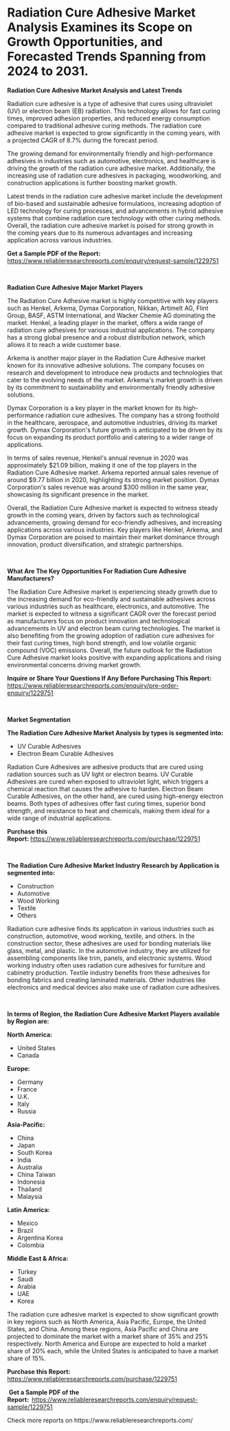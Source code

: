 <p><h1>Radiation Cure Adhesive Market Analysis Examines its Scope on Growth Opportunities, and Forecasted Trends Spanning from 2024 to 2031.</h1></p><p><strong>Radiation Cure Adhesive Market Analysis and Latest Trends</strong></p>
<p><p>Radiation cure adhesive is a type of adhesive that cures using ultraviolet (UV) or electron beam (EB) radiation. This technology allows for fast curing times, improved adhesion properties, and reduced energy consumption compared to traditional adhesive curing methods. The radiation cure adhesive market is expected to grow significantly in the coming years, with a projected CAGR of 8.7% during the forecast period. </p><p>The growing demand for environmentally friendly and high-performance adhesives in industries such as automotive, electronics, and healthcare is driving the growth of the radiation cure adhesive market. Additionally, the increasing use of radiation cure adhesives in packaging, woodworking, and construction applications is further boosting market growth.</p><p>Latest trends in the radiation cure adhesive market include the development of bio-based and sustainable adhesive formulations, increasing adoption of LED technology for curing processes, and advancements in hybrid adhesive systems that combine radiation cure technology with other curing methods. Overall, the radiation cure adhesive market is poised for strong growth in the coming years due to its numerous advantages and increasing application across various industries.</p></p>
<p><strong>Get a Sample PDF of the Report:&nbsp;</strong> <a href="https://www.reliableresearchreports.com/enquiry/request-sample/1229751">https://www.reliableresearchreports.com/enquiry/request-sample/1229751</a></p>
<p>&nbsp;</p>
<p><strong>Radiation Cure Adhesive Major Market Players</strong></p>
<p><p>The Radiation Cure Adhesive market is highly competitive with key players such as Henkel, Arkema, Dymax Corporation, Nikkan, Artimelt AG, Flint Group, BASF, ASTM International, and Wacker Chemie AG dominating the market. Henkel, a leading player in the market, offers a wide range of radiation cure adhesives for various industrial applications. The company has a strong global presence and a robust distribution network, which allows it to reach a wide customer base.</p><p>Arkema is another major player in the Radiation Cure Adhesive market known for its innovative adhesive solutions. The company focuses on research and development to introduce new products and technologies that cater to the evolving needs of the market. Arkema's market growth is driven by its commitment to sustainability and environmentally friendly adhesive solutions.</p><p>Dymax Corporation is a key player in the market known for its high-performance radiation cure adhesives. The company has a strong foothold in the healthcare, aerospace, and automotive industries, driving its market growth. Dymax Corporation's future growth is anticipated to be driven by its focus on expanding its product portfolio and catering to a wider range of applications.</p><p>In terms of sales revenue, Henkel's annual revenue in 2020 was approximately $21.09 billion, making it one of the top players in the Radiation Cure Adhesive market. Arkema reported annual sales revenue of around $9.77 billion in 2020, highlighting its strong market position. Dymax Corporation's sales revenue was around $300 million in the same year, showcasing its significant presence in the market.</p><p>Overall, the Radiation Cure Adhesive market is expected to witness steady growth in the coming years, driven by factors such as technological advancements, growing demand for eco-friendly adhesives, and increasing applications across various industries. Key players like Henkel, Arkema, and Dymax Corporation are poised to maintain their market dominance through innovation, product diversification, and strategic partnerships.</p></p>
<p>&nbsp;</p>
<p><strong>What Are The Key Opportunities For Radiation Cure Adhesive Manufacturers?</strong></p>
<p><p>The Radiation Cure Adhesive market is experiencing steady growth due to the increasing demand for eco-friendly and sustainable adhesives across various industries such as healthcare, electronics, and automotive. The market is expected to witness a significant CAGR over the forecast period as manufacturers focus on product innovation and technological advancements in UV and electron beam curing technologies. The market is also benefiting from the growing adoption of radiation cure adhesives for their fast curing times, high bond strength, and low volatile organic compound (VOC) emissions. Overall, the future outlook for the Radiation Cure Adhesive market looks positive with expanding applications and rising environmental concerns driving market growth.</p></p>
<p><strong>Inquire or Share Your Questions If Any Before Purchasing This Report:</strong> <a href="https://www.reliableresearchreports.com/enquiry/pre-order-enquiry/1229751">https://www.reliableresearchreports.com/enquiry/pre-order-enquiry/1229751</a></p>
<p>&nbsp;</p>
<p><strong>Market Segmentation</strong></p>
<p><strong>The Radiation Cure Adhesive Market Analysis by types is segmented into:</strong></p>
<p><ul><li>UV Curable Adhesives</li><li>Electron Beam Curable Adhesives</li></ul></p>
<p><p>Radiation Cure Adhesives are adhesive products that are cured using radiation sources such as UV light or electron beams. UV Curable Adhesives are cured when exposed to ultraviolet light, which triggers a chemical reaction that causes the adhesive to harden. Electron Beam Curable Adhesives, on the other hand, are cured using high-energy electron beams. Both types of adhesives offer fast curing times, superior bond strength, and resistance to heat and chemicals, making them ideal for a wide range of industrial applications.</p></p>
<p><strong>Purchase this Report:&nbsp;</strong><a href="https://www.reliableresearchreports.com/purchase/1229751">https://www.reliableresearchreports.com/purchase/1229751</a></p>
<p>&nbsp;</p>
<p><strong>The Radiation Cure Adhesive Market Industry Research by Application is segmented into:</strong></p>
<p><ul><li>Construction</li><li>Automotive</li><li>Wood Working</li><li>Textile</li><li>Others</li></ul></p>
<p><p>Radiation cure adhesive finds its application in various industries such as construction, automotive, wood working, textile, and others. In the construction sector, these adhesives are used for bonding materials like glass, metal, and plastic. In the automotive industry, they are utilized for assembling components like trim, panels, and electronic systems. Wood working industry often uses radiation cure adhesives for furniture and cabinetry production. Textile industry benefits from these adhesives for bonding fabrics and creating laminated materials. Other industries like electronics and medical devices also make use of radiation cure adhesives.</p></p>
<p>&nbsp;</p>
<p><strong>In terms of Region, the Radiation Cure Adhesive Market Players available by Region are:</strong></p>
<p>
    <p> <strong> North America: </strong>
        <ul>
            <li>United States</li>
            <li>Canada</li>
        </ul>
        </p> 
    <p> <strong> Europe: </strong>
        <ul>
            <li>Germany</li>
            <li>France</li>
            <li>U.K.</li>
            <li>Italy</li>
            <li>Russia</li>
        </ul>
        </p> 
    <p> <strong> Asia-Pacific: </strong>
        <ul>
            <li>China</li>
            <li>Japan</li>
            <li>South Korea</li>
            <li>India</li>
            <li>Australia</li>
            <li>China Taiwan</li>
            <li>Indonesia</li>
            <li>Thailand</li>
            <li>Malaysia</li>
        </ul>
        </p> 
    <p> <strong> Latin America: </strong>
        <ul>
            <li>Mexico</li>
            <li>Brazil</li>
            <li>Argentina Korea</li>
            <li>Colombia</li>
        </ul>
        </p> 
    <p> <strong> Middle East & Africa: </strong>
        <ul>
            <li>Turkey</li>
            <li>Saudi</li>
            <li>Arabia</li>
            <li>UAE</li>
            <li>Korea</li>
        </ul>
    </p>
    </p>
<p><p>The radiation cure adhesive market is expected to show significant growth in key regions such as North America, Asia Pacific, Europe, the United States, and China. Among these regions, Asia Pacific and China are projected to dominate the market with a market share of 35% and 25% respectively. North America and Europe are expected to hold a market share of 20% each, while the United States is anticipated to have a market share of 15%.</p></p>
<p><strong>Purchase this Report: </strong><a href="https://www.reliableresearchreports.com/purchase/1229751">https://www.reliableresearchreports.com/purchase/1229751</a></p>
<p>&nbsp;<strong>Get a Sample PDF of the Report:&nbsp;&nbsp;</strong><a href="https://www.reliableresearchreports.com/enquiry/request-sample/1229751">https://www.reliableresearchreports.com/enquiry/request-sample/1229751</a></p>
<p><strong></strong></p>
<p>Check more reports on https://www.reliableresearchreports.com/</p>